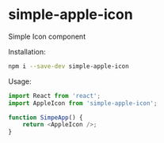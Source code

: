 # simple-apple-icon

Simple Icon component

Installation:

```bash
npm i --save-dev simple-apple-icon
```

Usage:

```js
import React from 'react';
import AppleIcon from 'simple-apple-icon';

function SimpeApp() {
    return <AppleIcon />;
}
```
